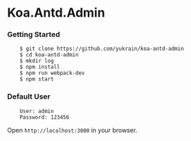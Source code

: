 # Koa.Antd.Admin

### Getting Started
```
    $ git clone https://github.com/yukrain/koa-antd-admin
    $ cd koa-antd-admin
    $ mkdir log
    $ npm install
    $ npm run webpack-dev
    $ npm start
```

### Default User
```
    User: admin
    Password: 123456
```

Open `http://localhost:3000` in your browser.